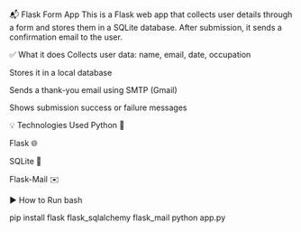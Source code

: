 📬 Flask Form App
This is a Flask web app that collects user details through a form and stores them in a SQLite database. After submission, it sends a confirmation email to the user.

✅ What it does
Collects user data: name, email, date, occupation

Stores it in a local database

Sends a thank-you email using SMTP (Gmail)

Shows submission success or failure messages

💡 Technologies Used
Python 🐍

Flask 🌐

SQLite 💾

Flask-Mail ✉️

▶️ How to Run
bash

pip install flask flask_sqlalchemy flask_mail
python app.py
